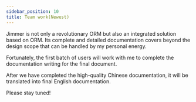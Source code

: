 ```yaml
---
sidebar_position: 10
title: Team work(Newest)
---
```




Jimmer is not only a revolutionary ORM but also an integrated solution based on ORM. Its complete and detailed documentation covers beyond the design scope that can be handled by my personal energy.

Fortunately, the first batch of users will work with me to complete the documentation writing for the final document.

After we have completed the high-quality Chinese documentation, it will be translated into final English documentation.

Please stay tuned!